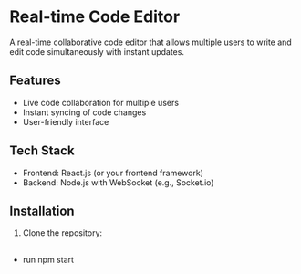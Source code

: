# Real-time Code Editor

A real-time collaborative code editor that allows multiple users to write and edit code simultaneously with instant updates.

## Features
- Live code collaboration for multiple users
- Instant syncing of code changes
- User-friendly interface

## Tech Stack
- Frontend: React.js (or your frontend framework)
- Backend: Node.js with WebSocket (e.g., Socket.io)

## Installation
1. Clone the repository:

##
- run npm start
